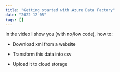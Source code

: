 ```yaml
---
title: "Getting started with Azure Data Factory"
date: "2022-12-05"
tags: []
---
```


  

In the video I show you (with no/low code), how to:

* Download xml from a website

* Transform this data into csv

* Upload it to cloud storage

